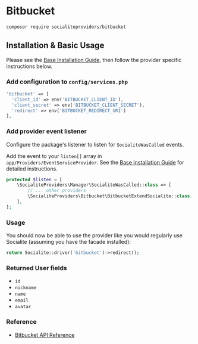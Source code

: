 # Bitbucket

```bash
composer require socialiteproviders/bitbucket
```

## Installation & Basic Usage

Please see the [Base Installation Guide](https://socialiteproviders.com/usage/), then follow the provider specific instructions below.

### Add configuration to `config/services.php`

```php
'bitbucket' => [    
  'client_id' => env('BITBUCKET_CLIENT_ID'),  
  'client_secret' => env('BITBUCKET_CLIENT_SECRET'),  
  'redirect' => env('BITBUCKET_REDIRECT_URI') 
],
```

### Add provider event listener

Configure the package's listener to listen for `SocialiteWasCalled` events.

Add the event to your `listen[]` array in `app/Providers/EventServiceProvider`. See the [Base Installation Guide](https://socialiteproviders.com/usage/) for detailed instructions.

```php
protected $listen = [
    \SocialiteProviders\Manager\SocialiteWasCalled::class => [
        // ... other providers
        \SocialiteProviders\Bitbucket\BitbucketExtendSocialite::class.'@handle',
    ],
];
```

### Usage

You should now be able to use the provider like you would regularly use Socialite (assuming you have the facade installed):

```php
return Socialite::driver('bitbucket')->redirect();
```

### Returned User fields

- ``id``
- ``nickname``
- ``name``
- ``email``
- ``avatar``

### Reference

- [Bitbucket API Reference](https://developer.atlassian.com/bitbucket/api/2/reference/)
